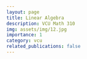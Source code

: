 ```yaml
---
layout: page
title: Linear Algebra
description: VCU Math 310
img: assets/img/12.jpg
importance: 1
category: vcu
related_publications: false
---
```



